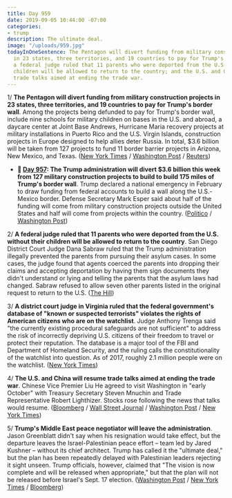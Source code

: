 ```yaml
---
title: Day 959
date: 2019-09-05 10:44:00 -07:00
categories:
- trump
description: The ultimate deal.
image: "/uploads/959.jpg"
todayInOneSentence: The Pentagon will divert funding from military construction projects
  in 23 states, three territories, and 19 countries to pay for Trump's border wall;
  a federal judge ruled that 11 parents who were deported from the U.S. without their
  children will be allowed to return to the country; and the U.S. and China will resume
  trade talks aimed at ending the trade war.
---
```


1/ **The Pentagon will divert funding from military construction projects in 23 states, three territories, and 19 countries to pay for Trump's border wall**. Among the projects being defunded to pay for Trump's border wall, include nine schools for military children on bases in the U.S. and abroad, a daycare center at Joint Base Andrews, Hurricane Maria recovery projects at military installations in Puerto Rico and the U.S. Virgin Islands, construction projects in Europe designed to help allies deter Russia. In total, $3.6 billion will be taken from 127 projects to fund 11 border barrier projects in Arizona, New Mexico, and Texas. ([New York Times](https://www.nytimes.com/2019/09/04/us/politics/pentagon-projects-border-wall.html) / [Washington Post](https://www.washingtonpost.com/world/national-security/pentagon-tells-congress-which-projects-it-will-defund-to-pay-for-trumps-wall/2019/09/04/5b2a50fe-cf34-11e9-9031-519885a08a86_story.html) / [Reuters](https://www.reuters.com/article/us-usa-immigration-pentagon-idUSKCN1VP2VY))

* **📌 [Day 957](https://whatthefuckjusthappenedtoday.com/2019/09/03/day-957/#5-the-trump-administration-will-dive): The Trump administration will divert $3.6 billion this week from 127 military construction projects to build to build 175 miles of Trump's border wall**. Trump declared a national emergency in February to draw funding from federal accounts to build a wall along the U.S.-Mexico border. Defense Secretary Mark Esper said about half of the funding will come from military construction projects outside the United States and half will come from projects within the country. ([Politico](https://www.politico.com/story/2019/09/03/trump-administration-prepares-to-raid-military-projects-for-border-wall-1479981) / [Washington Post](https://www.washingtonpost.com/news/politics/wp/2019/09/03/pentagon-to-take-money-from-127-projects-to-pay-for-3-6-billion-in-border-wall-construction/))

2/ **A federal judge ruled that 11 parents who were deported from the U.S. without their children will be allowed to return to the country**. San Diego District Court Judge Dana Sabraw ruled that the Trump administration illegally prevented the parents from pursuing their asylum cases. In some cases, the judge found that agents coerced the parents into dropping their claims and accepting deportation by having them sign documents they didn't understand or lying and telling the parents that the asylum laws had changed. Sabraw refused to allow seven other parents listed in the original request to return to the U.S. ([The Hill](https://thehill.com/regulation/court-battles/460034-federal-judge-says-11-parents-separated-from-children-can-return-to))

3/ **A district court judge in Virginia ruled that the federal government's database of "known or suspected terrorists" violates the rights of American citizens who are on the watchlist**. Judge Anthony Trenga said "the currently existing procedural safeguards are not sufficient" to address the risk of incorrectly depriving U.S. citizens of their freedom to travel or protect their reputation. The database is a major tool of the FBI and Department of Homeland Security, and the ruling calls the constitutionality of the watchlist into question. As of 2017, roughly 2.1 million people were on the watchlist. ([New York Times](https://www.nytimes.com/2019/09/04/us/politics/terrorism-watchlist-constitution.html))

4/ **The U.S. and China will resume trade talks aimed at ending the trade war**. Chinese Vice Premier Liu He agreed to visit Washington in "early October" with Treasury Secretary Steven Mnuchin and Trade Representative Robert Lighthizer. Stocks rose following the news that talks would resume. ([Bloomberg](https://www.bloomberg.com/news/articles/2019-09-05/china-u-s-to-hold-trade-talks-in-washington-in-early-october?srnd=politics-vp) / [Wall Street Journal](https://www.wsj.com/articles/global-stocks-rally-on-new-trade-talks-11567670077?mod=hp_lead_pos1) / [Washington Post](https://www.washingtonpost.com/world/asia_pacific/china-us-to-resume-trade-talks-in-washington-in-october/2019/09/05/77aef236-cf82-11e9-9031-519885a08a86_story.html) / [New York Times](https://www.nytimes.com/2019/09/04/business/us-china-trade-talks.html))

5/ **Trump's Middle East peace negotiator will leave the administration**. Jason Greenblatt didn't say when his resignation would take effect, but the departure leaves the Israel-Palestinian peace effort – team led by Jared Kushner – without its chief architect. Trump has called it the "ultimate deal," but the plan has been repeatedly delayed with Palestinian leaders rejecting it sight unseen. Trump officials, however, claimed that "The vision is now complete and will be released when appropriate," but that the plan will not be released before Israel's Sept. 17 election. ([Washington Post](https://www.washingtonpost.com/politics/trumps-lead-middle-east-negotiator-stepping-down--peace-plan-still-under-wraps/2019/09/05/7913a21e-cfe8-11e9-8c1c-7c8ee785b855_story.html) / [New York Times](https://www.nytimes.com/2019/09/05/us/politics/jason-greenblatt-middle-east-peace.html) / [Bloomberg](https://www.bloomberg.com/news/articles/2019-09-05/trump-s-middle-east-peace-envoy-jason-greenblatt-stepping-down))